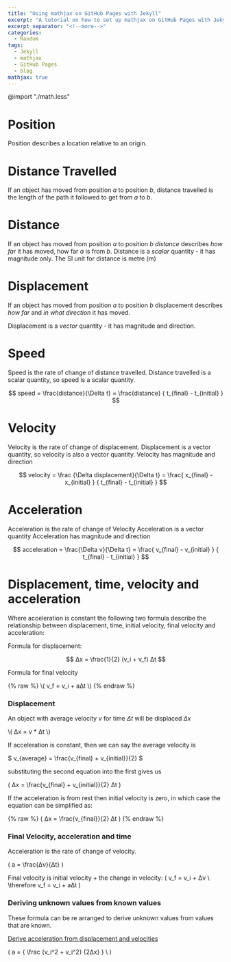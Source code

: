 ```yaml
---
title: "Using mathjax on GitHub Pages with Jekyll"
excerpt: "A tutorial on how to set up mathjax on GitHub Pages with Jekyll"
excerpt_separator: "<!--more-->"
categories:
  - Random
tags:
  - Jekyll
  - mathjax
  - GitHub Pages
  - blog
mathjax: true
---
```


@import "./math.less"

# Position

Position describes a location relative to an origin.

# Distance Travelled

If an object has moved from position *a* to position *b*,
distance travelled is the length of the path it followed to get from *a* to *b*. 

# Distance

If an object has moved from position *a* to position *b* 
*distance* describes *how far* it has moved, how far *a* is from *b*.
Distance is a *scalar* quantity - it has magnitude only.
The SI unit for distance is metre (m)

# Displacement
If an object has moved from position *a* to position *b* 
displacement describes *how far* and *in what direction* it has moved.

Displacement is a *vector* quantity - it has magnitude and direction.

# Speed

Speed is the rate of change of distance travelled.
Distance travelled is a scalar quantity, so speed is a scalar quantity.

$$
speed =  \frac{distance}{\Delta t} = \frac{distance} { t_{final} - t_{initial} }
$$

# Velocity 

Velocity is the rate of change of displacement.
Displacement is a vector quantity, so velocity is also a vector quantity.
Velocity has magnitude and direction

$$
velocity =  
\frac
{\Delta displacement}{\Delta t} 
= \frac{ x_{final} - x_{initial} } { t_{final} - t_{initial} }
$$

# Acceleration  

Acceleration is the rate of change of Velocity 
Acceleration is a vector quantity
Acceleration has magnitude and direction

$$
acceleration =  \frac{\Delta v}{\Delta t} = \frac{ v_{final} - v_{initial} } { t_{final} - t_{initial} }
$$

# Displacement, time, velocity and acceleration

Where acceleration is constant the following two formula describe the relationship between displacement, time, initial velocity, final velocity and acceleration:

Formula for displacement:

$$
Δx = \frac{1}{2} (v_i + v_f)  Δt 
$$

Formula for final velocity

{% raw %}
\\(
v_f = v_i + aΔt
\\)
{% endraw %}


### Displacement

An object with average velocity *v* for time *Δt* will be displaced *Δx* 

\\(
Δx = v * Δt
\\)


If acceleration is constant, then we can say the average velocity is 

$
v_{average} = \frac{v_{final} + v_{initial}}{2} 
$


substituting the second equation into the first gives us

\(
Δx = \frac{v_{final} + v_{initial}}{2}  Δt
\)

If the acceleration is from rest then initial velocity is zero, in which case the equation can be simplified as:

{% raw %}
\( 
Δx = \frac{v_{final}}{2}  Δt
\)
{% endraw %}

### Final Velocity, acceleration and time

Acceleration is the rate of change of velocity.

\( 
a = \frac{Δv}{Δt}
\)

Final velocity is initial velocity + the change in velocity:
\( 
v_f = v_i + Δv
\\
\therefore  v_f = v_i + aΔt
\)


### Deriving unknown values from known values



These formula can be re arranged to derive unknown values from values that are known.

[Derive acceleration from displacement and velocities](derive-acceleration-from-displacement-and-velocities.md)

\( 
a = {
  \frac
  {v_i^2 +  v_i^2}
  {2Δx}
} 
\\
\)



<!-- 

Substituting in the acceleration formula we can remove the final velocity if it is not known:



\(\sf 
acceleration =  \frac{  v_{final} - v_{initial} } {\Delta t} 
\)



\(\sf 
\therefore acceleration * {\Delta t} =   v_{final} - v_{initial}  
\)


\(\sf 
\therefore  v_{final}  = a * {\Delta t} + v_{initial} 
\)

\(\sf  
Δx = \frac{1}{2} * (v_{initial} + v_{final})  * Δt
\)

\(\sf  
= \frac{1}{2} * (v_{initial} + a * {\Delta t} + v_{initial} )  * Δt
\)

\(\sf  
= ( \frac{1}{2} * 2  v_{initial} * Δt)  + (\frac{1}{2} a  * Δt * Δt)
\)

\(\sf  
= v_{initial}Δt + \frac{1}{2}aΔt^2
\)


or we can remove the time if it is not known:

\(\sf 
a =  \frac{  v_{final} - v_{initial} } {\Delta t} 
\)

\(\sf 
\therefore  Δt =  \frac{  v_{final} - v_{initial} } a
\)


\(\sf  
Δx = \frac{1}{2} * (v_{initial} + v_{final})  * Δt
\)

\(\sf  
\therefore 2Δx = (v_{initial} + v_{final})  * Δt
\)

\(\sf  
= (v_{initial} + v_{final})  * \frac{  v_{final} - v_{initial} } a
\)

\(\sf  
\therefore 2Δxa = (v_{initial} + v_{final})  *  ( v_{final} - v_{initial} )
\)

\(\sf  
\therefore 2Δxa = v_{initial}^2 - v_{initial}^2
\)

 -->
<script src="https://cdn.mathjax.org/mathjax/latest/MathJax.js?config=TeX-AMS-MML_HTMLorMML" type="text/javascript"></script>